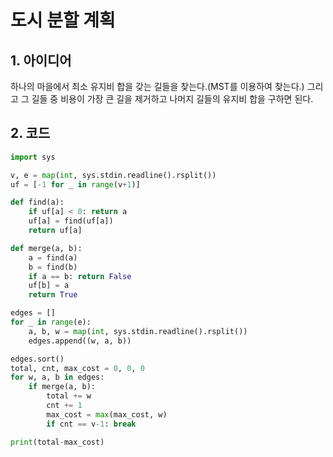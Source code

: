 # 도시 분할 계획

## 1. 아이디어

하나의 마을에서 최소 유지비 합을 갖는 길들을 찾는다.(MST를 이용하여 찾는다.) 그리고 그 길들 중 비용이 가장 큰 길을 제거하고 나머지 길들의 유지비 합을 구하면 된다.



## 2. 코드

```python
import sys

v, e = map(int, sys.stdin.readline().rsplit())
uf = [-1 for _ in range(v+1)]

def find(a):
    if uf[a] < 0: return a
    uf[a] = find(uf[a])
    return uf[a]

def merge(a, b):
    a = find(a)
    b = find(b)
    if a == b: return False
    uf[b] = a
    return True

edges = []
for _ in range(e):
    a, b, w = map(int, sys.stdin.readline().rsplit())
    edges.append((w, a, b))

edges.sort()
total, cnt, max_cost = 0, 0, 0
for w, a, b in edges:
    if merge(a, b):
        total += w
        cnt += 1
        max_cost = max(max_cost, w)
        if cnt == v-1: break

print(total-max_cost)
```